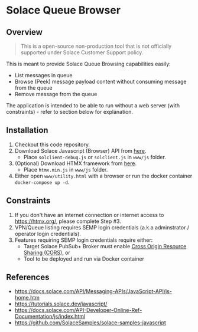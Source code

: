 # Solace Queue Browser

## Overview

> This is a open-source non-production tool that is not officially supported under Solace Customer Support policy.

This is meant to provide Solace Queue Browsing capabilities easily:
- List messages in queue
- Browse (Peek) message payload content without consuming message from the queue
- Remove message from the queue

The application is intended to be able to run without a web server (with constraints) - refer to section below for explanation.

## Installation

1. Checkout this code repository.
2. Download Solace Javascript (Browser) API from [here](https://solace.com/downloads/).
   - Place `solclient-debug.js` or `solclient.js` in `www/js` folder.
3. (Optional) Download HTMX framework from [here](https://htmx.org/).
   - Place `htmx.min.js` in `www/js` folder.
4. Either open `www/utility.html` with a browser or run the docker container `docker-compose up -d`.

## Constraints

1. If you don't have an internet connection or internet access to https://htmx.org/, please complete Step #3.
2. VPN/Queue listing requires SEMP login credentials (a.k.a adminstrator / operator login credentials).
3. Features requiring SEMP login credentials require either:
   - Target Solace PubSub+ Broker must enable [Cross Origin Resource Sharing (CORS)](https://docs.solace.com/Services/Managing-Services.htm#managing-cross-origin-resource-sharing), or
   - Tool to be deployed and run via Docker container

## References
- https://docs.solace.com/API/Messaging-APIs/JavaScript-API/js-home.htm
- https://tutorials.solace.dev/javascript/
- https://docs.solace.com/API-Developer-Online-Ref-Documentation/js/index.html
- https://github.com/SolaceSamples/solace-samples-javascript
